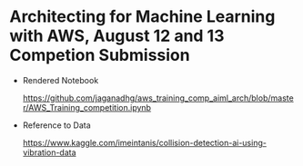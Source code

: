 # Architecting for Machine Learning with AWS, August 12 and 13 Competion Submission

- Rendered Notebook

  https://github.com/jaganadhg/aws_training_comp_aiml_arch/blob/master/AWS_Training_competition.ipynb 
  
- Reference to Data

  https://www.kaggle.com/imeintanis/collision-detection-ai-using-vibration-data
  
